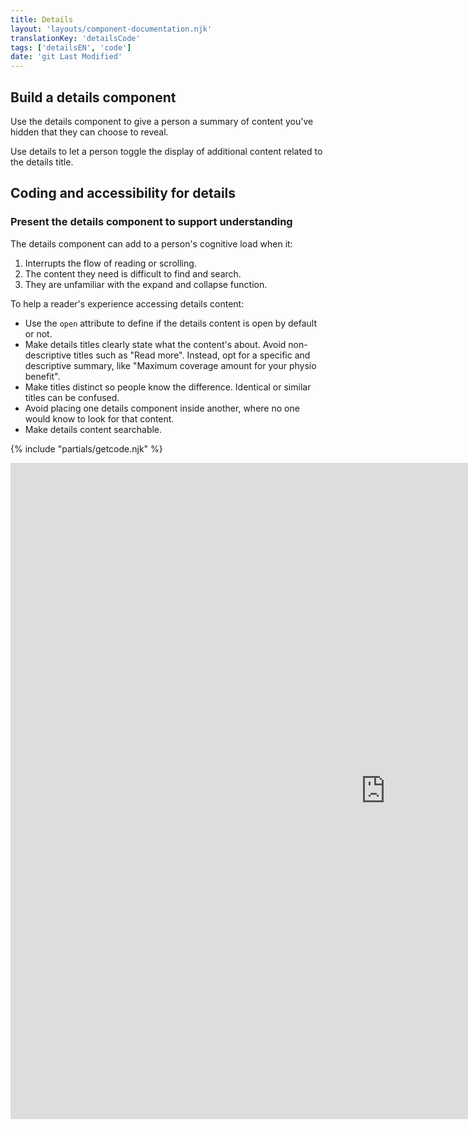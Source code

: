 ```yaml
---
title: Details
layout: 'layouts/component-documentation.njk'
translationKey: 'detailsCode'
tags: ['detailsEN', 'code']
date: 'git Last Modified'
---
```


## Build a details component

Use the details component to give a person a summary of content you've hidden that they can choose to reveal.

Use details to let a person toggle the display of additional content related to the details title.

## Coding and accessibility for details

### Present the details component to support understanding

The details component can add to a person's cognitive load when it:

1. Interrupts the flow of reading or scrolling.
2. The content they need is difficult to find and search.
3. They are unfamiliar with the expand and collapse function.

To help a reader's experience accessing details content:

- Use the `open` attribute to define if the details content is open by default or not.
- Make details titles clearly state what the content's about. Avoid non-descriptive titles such as "Read more". Instead, opt for a specific and descriptive summary, like "Maximum coverage amount for your physio benefit".
- Make titles distinct so people know the difference. Identical or similar titles can be confused.
- Avoid placing one details component inside another, where no one would know to look for that content.
- Make details content searchable.

{% include "partials/getcode.njk" %}

<iframe
  title="Overview of gcds-details properties and events."
  src="https://cds-snc.github.io/gcds-components/iframe.html?viewMode=docs&demo=true&singleStory=true&id=components-details--events-properties&lang=en"
  width="1200"
  height="1050"
  style="display: block; margin: 0 auto;"
  frameBorder="0"
  allow="clipboard-write"
></iframe>
